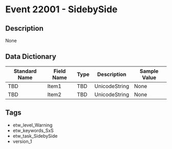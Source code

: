 # Event 22001 - SidebySide

## Description
None

## Data Dictionary
|Standard Name|Field Name|Type|Description|Sample Value|
|---|---|---|---|---|
|TBD|Item1|TBD|UnicodeString|None|None|
|TBD|Item2|TBD|UnicodeString|None|None|

## Tags
* etw_level_Warning
* etw_keywords_SxS
* etw_task_SidebySide
* version_1